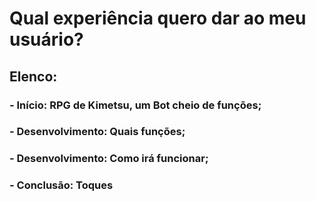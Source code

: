 # Qual experiência quero dar ao meu usuário?

  ## **Elenco**:
  ###   - Início: RPG de Kimetsu, um Bot cheio de funções;
  ###   - Desenvolvimento: Quais funções;
  ###   - Desenvolvimento: Como irá funcionar;
  ###   - Conclusão: Toques
  